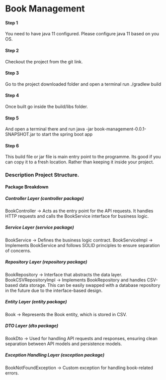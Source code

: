 # Book Management

#### Step 1

You need to have java 11 configured. Please configure java 11 based on you OS.

#### Step 2
Checkout the project from the git link.

#### Step 3
Go to the project downloaded folder and open a terminal run ./gradlew build

#### Step 4
Once built go inside the build/libs folder.

#### Step 5

And open a terminal there and run java -jar book-management-0.0.1-SNAPSHOT.jar to start the spring boot app

#### Step 6

This build file or jar file is main entry point to the programme. Its good if you can copy it to a fresh location. Rather than keeping it inside your project.

### Description Project Structure.
#### Package Breakdown

##### Controller Layer (controller package)
BookController → Acts as the entry point for the API requests.
It handles HTTP requests and calls the BookService interface for business logic.

##### Service Layer (service package)
BookService → Defines the business logic contract.
BookServiceImpl → Implements BookService and follows SOLID principles to ensure separation of concerns.

##### Repository Layer (repository package)
BookRepository → Interface that abstracts the data layer.
BookCSVRepositoryImpl → Implements BookRepository and handles CSV-based data storage.
This can be easily swapped with a database repository in the future due to the interface-based design.

##### Entity Layer (entity package)
Book → Represents the Book entity, which is stored in CSV.

#####  DTO Layer (dto package)
BookDto → Used for handling API requests and responses, ensuring clean separation between API models and persistence models.

##### Exception Handling Layer (exception package)
BookNotFoundException → Custom exception for handling book-related errors.